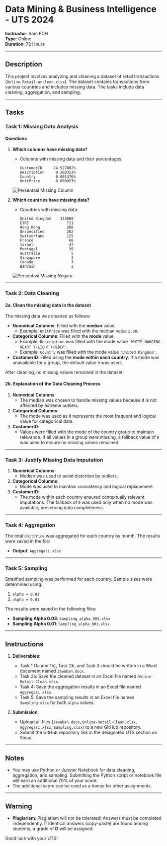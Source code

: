# Data Mining & Business Intelligence - UTS 2024

**Instructor**: Sam FCH  
**Type**: Online  
**Duration**: 72 Hours  

---

## Description
This project involves analyzing and cleaning a dataset of retail transactions (`Online Retail-unclean.xlsx`). The dataset contains transactions from various countries and includes missing data. The tasks include data cleaning, aggregation, and sampling.

---

## Tasks

### Task 1: Missing Data Analysis

#### Questions
1. **Which columns have missing data?**
   - Columns with missing data and their percentages:
     ```
     CustomerID     24.927802%
     Description     0.268311%
     Country         0.001476%
     UnitPrice       0.000923%
     ```

   ![Persentasi Missing Column](https://github.com/user-attachments/assets/bfd2c2b1-3e00-40cb-9811-9c3083d9b92b)

2. **Which countries have missing data?**
   - Countries with missing data:
     ```
     United Kingdom    133600
     EIRE                 711
     Hong Kong            288
     Unspecified          202
     Switzerland          125
     France                66
     Israel                47
     Portugal              39
     Australia              5
     Singapore              3
     Canada                 3
     Bahrain                2
     ```

   ![Persentasi Missing Negara](https://github.com/user-attachments/assets/9dbcd26b-02b0-418c-9310-84e41dd33f80)

---

### Task 2: Data Cleaning

#### 2a. Clean the missing data in the dataset
The missing data was cleaned as follows:
- **Numerical Columns**: Filled with the **median** value.
  - Example: `UnitPrice` was filled with the median value `2.08`.
- **Categorical Columns**: Filled with the **mode** value.
  - Example: `Description` was filled with the mode value `'WHITE HANGING HEART T-LIGHT HOLDER'`.
  - Example: `Country` was filled with the mode value `'United Kingdom'`.
- **CustomerID**: Filled using the **mode within each country**. If a mode was unavailable for a group, the default value `0` was used.

After cleaning, no missing values remained in the dataset:

#### 2b. Explanation of the Data Cleaning Process
1. **Numerical Columns**:
   - The median was chosen to handle missing values because it is not affected by extreme outliers.
2. **Categorical Columns**:
   - The mode was used as it represents the most frequent and logical value for categorical data.
3. **CustomerID**:
   - Values were filled with the mode of the country group to maintain relevance. If all values in a group were missing, a fallback value of `0` was used to ensure no missing values remained.

---

### Task 3: Justify Missing Data Imputation
1. **Numerical Columns**:
   - Median was used to avoid distortion by outliers.
2. **Categorical Columns**:
   - Mode was used to maintain consistency and logical replacement.
3. **CustomerID**:
   - The mode within each country ensured contextually relevant imputations. The fallback of `0` was used only when no mode was available, preserving data completeness.

---

### Task 4: Aggregation
The total `UnitPrice` was aggregated for each country by month. The results were saved in the file:
- **Output**: `Aggregasi.xlsx`

---

### Task 5: Sampling
Stratified sampling was performed for each country. Sample sizes were determined using:
1. `alpha = 0.03`
2. `alpha = 0.01`

The results were saved in the following files:
- **Sampling Alpha 0.03**: `Sampling_alpha_003.xlsx`
- **Sampling Alpha 0.01**: `Sampling_alpha_001.xlsx`

---

## Instructions

1. **Deliverables**:
   - Task 1 (1a and 1b), Task 2b, and Task 3 should be written in a Word document named `Jawaban.docx`.
   - Task 2a: Save the cleaned dataset in an Excel file named `Online-Retail-Clean.xlsx`.
   - Task 4: Save the aggregation results in an Excel file named `Aggregasi.xlsx`.
   - Task 5: Save the sampling results in an Excel file named `Sampling.xlsx` for both `alpha` values.

2. **Submission**:
   - Upload all files (`Jawaban.docx`, `Online-Retail-Clean.xlsx`, `Aggregasi.xlsx`, `Sampling.xlsx`) to a new GitHub repository.
   - Submit the GitHub repository link in the designated UTS section on Sinau.

---

## Notes

- You may use Python or Jupyter Notebook for data cleaning, aggregation, and sampling. Submitting the Python script or notebook file will earn an additional 70% of your score.
- The additional score can be used as a bonus for other assignments.

---

## Warning

- **Plagiarism**: Plagiarism will not be tolerated! Answers must be completed independently. If identical answers (copy-paste) are found among students, a grade of **D** will be assigned.

Good luck with your UTS!
